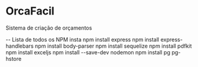 # OrcaFacil
Sistema de criação de orçamentos

-- Lista de todos os NPM insta
npm install express
npm install express-handlebars
npm install body-parser
npm install sequelize
npm install pdfkit
npm install exceljs
npm install --save-dev nodemon
npm install pg pg-hstore

